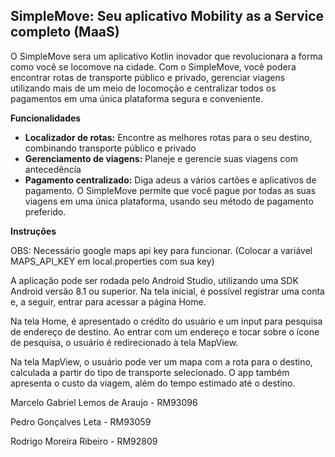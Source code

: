 ## SimpleMove: Seu aplicativo Mobility as a Service completo (MaaS)

O SimpleMove sera um aplicativo Kotlin inovador que revolucionara a forma como você se locomove na cidade. Com o SimpleMove, você podera encontrar rotas de transporte público e privado, gerenciar viagens utilizando mais de um meio de locomoção e centralizar todos os pagamentos em uma única plataforma segura e conveniente.

**Funcionalidades**

* **Localizador de rotas:** Encontre as melhores rotas para o seu destino, combinando transporte público e privado
* **Gerenciamento de viagens:** Planeje e gerencie suas viagens com antecedência
* **Pagamento centralizado:** Diga adeus a vários cartões e aplicativos de pagamento. O SimpleMove permite que você pague por todas as suas viagens em uma única plataforma, usando seu método de pagamento preferido.

**Instruções**

OBS: Necessário google maps api key para funcionar. (Colocar a variável MAPS_API_KEY em local.properties com sua key)

A aplicação pode ser rodada pelo Android Studio, utilizando uma SDK Android versão 8.1 ou superior. Na tela inicial, é possível registrar uma conta e, a seguir, entrar para acessar a página Home.

Na tela Home, é apresentado o crédito do usuário e um input para pesquisa de endereço de destino. Ao entrar com um endereço e tocar sobre o ícone de pesquisa, o usuário é redirecionado à tela MapView.

Na tela MapView, o usuário pode ver um mapa com a rota para o destino, calculada a partir do tipo de transporte selecionado. O app também apresenta o custo da viagem, além do tempo estimado até o destino.


Marcelo Gabriel Lemos de Araujo - RM93096

Pedro Gonçalves Leta - RM93059

Rodrigo Moreira Ribeiro - RM92809
